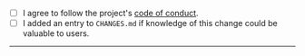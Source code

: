 - [ ] I agree to follow the project's [code of conduct](https://github.com/georust/geo/blob/master/CODE_OF_CONDUCT.md).
- [ ] I added an entry to `CHANGES.md` if knowledge of this change could be valuable to users.
---
